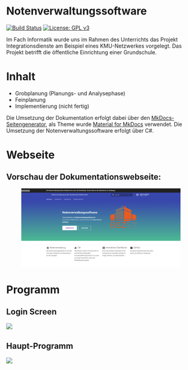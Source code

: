 # Notenverwaltungssoftware
[![Build Status](https://dev.azure.com/tuke307/Notenverwaltung/_apis/build/status/notenverwaltung.Notenverwaltungssoftware?branchName=refs%2Fpull%2F74%2Fmerge)](https://dev.azure.com/tuke307/Notenverwaltung/_build/latest?definitionId=4&branchName=refs%2Fpull%2F74%2Fmerge)
[![License: GPL v3](https://img.shields.io/badge/License-GPLv3-blue.svg)](https://www.gnu.org/licenses/gpl-3.0)

Im Fach Informatik wurde uns im Rahmen des Unterrichts das Projekt Integrationsdienste am Beispiel eines KMU-Netzwerkes vorgelegt. Das Projekt betrifft die öffentliche Einrichtung einer Grundschule.

# Inhalt
* Grobplanung (Planungs- und Analysephase)
* Feinplanung
* Implementierung (nicht fertig)

Die Umsetzung der Dokumentation erfolgt dabei über den [MkDocs-Seitengenerator](https://www.mkdocs.org/), als Theme wurde  [Material for MkDocs](https://squidfunk.github.io/mkdocs-material/) verwendet. Die Umsetzung der Notenverwaltungssoftware erfolgt über C#.

# Webseite
## Vorschau der Dokumentationswebseite:

<figure>
  <img src="https://raw.githubusercontent.com/notenverwaltung/Notenverwaltungssoftware/master/Bilder/Startseite.png">
</figure>

# Programm
## Login Screen
![](https://raw.githubusercontent.com/notenverwaltung/Notenverwaltungssoftware/master/Bilder/giphy.gif)

## Haupt-Programm
![](https://raw.githubusercontent.com/notenverwaltung/Notenverwaltungssoftware/master/Bilder/giphy.gif)
